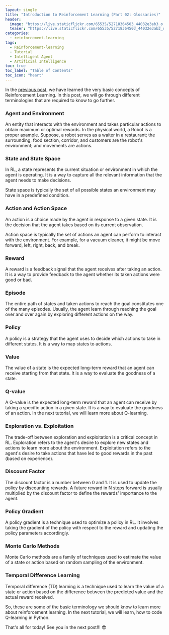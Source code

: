 ```yaml
---
layout: single
title: "Introduction to Reinforcement Learning (Part 02: Glossaries)"
header:
  image: "https://live.staticflickr.com/65535/52718364503_44032e3ab3_o.png"
  teaser: "https://live.staticflickr.com/65535/52718364503_44032e3ab3_o.png"
categories:
  - reinforcement-learning
tags:
  - Reinforcement-learning
  - Tutorial
  - Intelligent Agent
  - Artificial Intelligence
toc: true
toc_label: "Table of Contents"
toc_icon: "heart"
---
```



In the [previous post](https://shantoroy.com/reinforcement-learning/intro-to-reinforcement-learning-part1-basic-concepts/), we have learned the very basic concepts of Reinforcement Learning. In this post, we will go through different terminologies that are required to know to go further.

### Agent and Environment
An entity that interacts with the environment and takes particular actions to obtain maximum or optimal rewards. In the physical world, a Robot is a proper axample. Suppose, a robot serves as a waiter in a restaurant; the surrounding, food section, corridor, and customers are the robot's environment; and movements are actions.


### State and State Space
In RL, a state represents the current situation or environment in which the agent is operating. It is a way to capture all the relevant information that the agent needs to make decisions.

State space is typically the set of all possible states an environment may have in a predefined condition. 
    
### Action and Action Space
An action is a choice made by the agent in response to a given state. It is the decision that the agent takes based on its current observation.

Action space is typically the set of actions an agent can perform to interact with the environment. For example, for a vacuum cleaner, it might be move forward, left, right, back, and break.
    
### Reward
A reward is a feedback signal that the agent receives after taking an action. It is a way to provide feedback to the agent whether its taken actions were good or bad. 

### Episode
The entire path of states and taken actions to reach the goal constitutes one of the many episodes. Usually, the agent learn through reaching the goal over and over again by exploring different actions on the way.  
    
### Policy
A policy is a strategy that the agent uses to decide which actions to take in different states. It is a way to map states to actions.
    
### Value
The value of a state is the expected long-term reward that an agent can receive starting from that state. It is a way to evaluate the goodness of a state.
    
### Q-value
A Q-value is the expected long-term reward that an agent can receive by taking a specific action in a given state. It is a way to evaluate the goodness of an action. In the next tutorial, we will learn more about Q-learning.
    
### Exploration vs. Exploitation
The trade-off between exploration and exploitation is a critical concept in RL. Exploration refers to the agent's desire to explore new states and actions to learn more about the environment. Exploitation refers to the agent's desire to take actions that have led to good rewards in the past (based on experience).

### Discount Factor
The discount factor is a number between 0 and 1. It is used to update the policy by discounting rewards. A future reward in N steps forward is usually multiplied by the discount factor to define the rewards' importance to the agent.

### Policy Gradient
A policy gradient is a technique used to optimize a policy in RL. It involves taking the gradient of the policy with respect to the reward and updating the policy parameters accordingly.
    
### Monte Carlo Methods
Monte Carlo methods are a family of techniques used to estimate the value of a state or action based on random sampling of the environment.

    
### Temporal Difference Learning
Temporal difference (TD) learning is a technique used to learn the value of a state or action based on the difference between the predicted value and the actual reward received.


So, these are some of the basic terminology we should know to learn more about reinforcement learning. In the next tutorial, we will learn, how to code Q-learning in Python.

That's all for today! See you in the next post!!! :sunglasses:
<!--stackedit_data:
eyJoaXN0b3J5IjpbLTEzNDM2NTgxODFdfQ==
-->